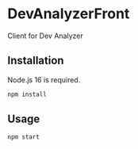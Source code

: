 # DevAnalyzerFront

Client for Dev Analyzer

## Installation

Node.js 16 is required.

```bash
npm install
```

## Usage

```bash
npm start
```
